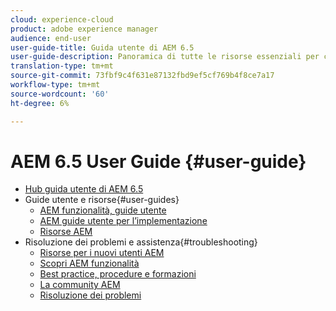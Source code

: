 ```yaml
---
cloud: experience-cloud
product: adobe experience manager
audience: end-user
user-guide-title: Guida utente di AEM 6.5
user-guide-description: Panoramica di tutte le risorse essenziali per comprendere, installare, gestire e utilizzare AEM 6.5
translation-type: tm+mt
source-git-commit: 73fbf9c4f631e87132fbd9ef5cf769b4f8ce7a17
workflow-type: tm+mt
source-wordcount: '60'
ht-degree: 6%

---
```



# AEM 6.5 User Guide {#user-guide}

+ [Hub guida utente di AEM 6.5](home.md)
+ Guide utente e risorse{#user-guides}
   + [AEM funzionalità, guide utente](capabilities.md)
   + [AEM guide utente per l’implementazione](implementation.md)
   + [Risorse AEM](resources.md)
+ Risoluzione dei problemi e assistenza{#troubleshooting}
   + [Risorse per i nuovi utenti AEM](new.md)
   + [Scopri AEM funzionalità](learn.md)
   + [Best practice, procedure e formazioni](best-practice.md)
   + [La community AEM](community.md)
   + [Risoluzione dei problemi](troubleshooting.md)
